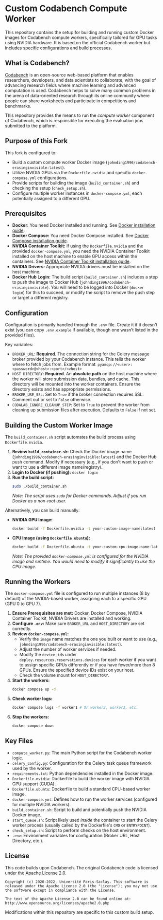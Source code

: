 # Custom Codabench Compute Worker

This repository contains the setup for building and running custom Docker images for Codabench compute workers, specifically tailored for GPU tasks using NVIDIA hardware. It is based on the official Codabench worker but includes specific configurations and build processes.

## What is Codabench?

[Codabench](https://github.com/codabench/codabench) is an open-source web-based platform that enables researchers, developers, and data scientists to collaborate, with the goal of advancing research fields where machine learning and advanced computation is used. Codabench helps to solve many common problems in the arena of data-oriented research through its online community where people can share worksheets and participate in competitions and benchmarks.

This repository provides the means to run the *compute worker* component of Codabench, which is responsible for executing the evaluation jobs submitted to the platform.

## Purpose of this Fork

This fork is configured to:

*   Build a custom compute worker Docker image (`johnding1996/codabench-erasinginvisible:latest`).
*   Utilize NVIDIA GPUs via the `Dockerfile.nvidia` and specific `docker-compose.yml` configurations.
*   Provide scripts for building the image (`build_container.sh`) and checking the setup (`check_setup.sh`).
*   Configure multiple worker instances in `docker-compose.yml`, each potentially assigned to a different GPU.

## Prerequisites

*   **Docker:** You need Docker installed and running. See [Docker installation guide](https://docs.docker.com/engine/install/).
*   **Docker Compose:** You need Docker Compose installed. See [Docker Compose installation guide](https://docs.docker.com/compose/install/).
*   **NVIDIA Container Toolkit:** If using the `Dockerfile.nvidia` and the provided `docker-compose.yml`, you need the NVIDIA Container Toolkit installed on the host machine to enable GPU access within the containers. See [NVIDIA Container Toolkit installation guide](https://docs.nvidia.com/datacenter/cloud-native/container-toolkit/latest/install-guide.html).
*   **NVIDIA Drivers:** Appropriate NVIDIA drivers must be installed on the host machine.
*   **Docker Hub Login:** The build script (`build_container.sh`) includes a step to push the image to Docker Hub (`johnding1996/codabench-erasinginvisible`). You will need to be logged into Docker (`docker login`) for this to succeed, or modify the script to remove the push step or target a different registry.

## Configuration

Configuration is primarily handled through the `.env` file. Create it if it doesn't exist (you can copy `.env.example` if available, though one wasn't listed in the provided files).

Key variables:

*   `BROKER_URL`: **Required**. The connection string for the Celery message broker provided by your Codabench instance. This tells the worker where to fetch jobs from. Example format: `pyamqp://<user>:<password>@<host>:<port>/<vhost>`
*   `HOST_DIRECTORY`: **Required**. An **absolute path** on the host machine where the worker will store submission data, bundles, and cache. This directory will be mounted into the worker containers. Ensure the directory exists and has appropriate permissions.
*   `BROKER_USE_SSL`: Set to `True` if the broker connection requires SSL. Comment out or set to `False` otherwise.
*   `CODALAB_IGNORE_CLEANUP_STEP`: Set to `True` to prevent the worker from cleaning up submission files after execution. Defaults to `False` if not set.

## Building the Custom Worker Image

The `build_container.sh` script automates the build process using `Dockerfile.nvidia`.

1.  **Review `build_container.sh`:** Check the Docker image name (`johnding1996/codabench-erasinginvisible:latest`) and the Docker Hub push command. Modify if necessary (e.g., if you don't want to push or want to use a different image name/registry).
2.  **Login to Docker (if pushing):** `docker login`
3.  **Run the build script:**
    ```bash
    sudo ./build_container.sh
    ```
    *Note: The script uses `sudo` for Docker commands. Adjust if you run Docker as a non-root user.*

Alternatively, you can build manually:

*   **NVIDIA GPU Image:**
    ```bash
    docker build -f Dockerfile.nvidia -t your-custom-image-name:latest .
    ```
*   **CPU Image (using `Dockerfile.ubuntu`):**
    ```bash
    docker build -f Dockerfile.ubuntu -t your-custom-cpu-image-name:latest .
    ```
    *Note: The provided `docker-compose.yml` is configured for the NVIDIA image and runtime. You would need to modify it significantly to use the CPU image.*

## Running the Workers

The `docker-compose.yml` file is configured to run multiple instances (8 by default) of the NVIDIA-based worker, assigning each to a specific GPU (GPU 0 to GPU 7).

1.  **Ensure Prerequisites are met:** Docker, Docker Compose, NVIDIA Container Toolkit, NVIDIA Drivers are installed and working.
2.  **Configure `.env`:** Make sure `BROKER_URL` and `HOST_DIRECTORY` are set correctly.
3.  **Review `docker-compose.yml`:**
    *   Verify the `image` name matches the one you built or want to use (e.g., `johnding1996/codabench-erasinginvisible:latest`).
    *   Adjust the number of worker services if needed.
    *   Modify the `device_ids` under `deploy.resources.reservations.devices` for each worker if you want to assign specific GPUs differently or if you have fewer/more than 8 GPUs. Ensure the specified device IDs exist on your host.
    *   Check the volume mount for `HOST_DIRECTORY`.
4.  **Start the workers:**
    ```bash
    docker compose up -d
    ```
5.  **Check worker logs:**
    ```bash
    docker compose logs -f worker1 # Or worker2, worker3, etc.
    ```
6.  **Stop the workers:**
    ```bash
    docker compose down
    ```

## Key Files

*   `compute_worker.py`: The main Python script for the Codabench worker logic.
*   `celery_config.py`: Configuration for the Celery task queue framework used by the worker.
*   `requirements.txt`: Python dependencies installed in the Docker image.
*   `Dockerfile.nvidia`: Dockerfile to build the worker image with NVIDIA GPU support (CUDA).
*   `Dockerfile.ubuntu`: Dockerfile to build a standard CPU-based worker image.
*   `docker-compose.yml`: Defines how to run the worker services (configured for multiple NVIDIA workers).
*   `build_container.sh`: Script to build and potentially push the NVIDIA Docker image.
*   `start_queue.sh`: Script likely used *inside* the container to start the Celery worker process (usually called by the Dockerfile's `CMD` or `ENTRYPOINT`).
*   `check_setup.sh`: Script to perform checks on the host environment.
*   `.env`: Environment variables for configuration (Broker URL, Host Directory, etc.).

## License

This code builds upon Codabench. The original Codabench code is licensed under the Apache License 2.0.

```
Copyright (c) 2020-2022, Université Paris-Saclay. This software is released under the Apache License 2.0 (the "License"); you may not use the software except in compliance with the License.

The text of the Apache License 2.0 can be found online at: http://www.opensource.org/licenses/apache2.0.php
```

Modifications within this repository are specific to this custom build setup.